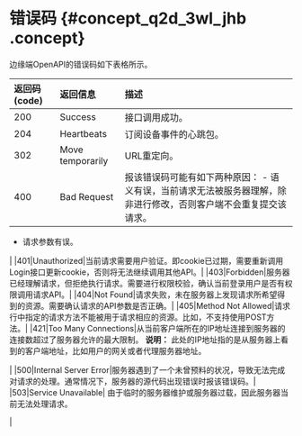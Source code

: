 # 错误码 {#concept_q2d_3wl_jhb .concept}

边缘端OpenAPI的错误码如下表格所示。

|返回码\(code\)|返回信息|描述|
|:----------|:---|:-|
|200|Success|接口调用成功。|
|204|Heartbeats|订阅设备事件的心跳包。|
|302|Move temporarily|URL重定向。|
|400|Bad Request|报该错误码可能有如下两种原因： -   语义有误，当前请求无法被服务器理解，除非进行修改，否则客户端不会重复提交该请求。
-   请求参数有误。

 |
|401|Unauthorized|当前请求需要用户验证。即cookie已过期，需要重新调用Login接口更新cookie，否则将无法继续调用其他API。|
|403|Forbidden|服务器已经理解请求，但拒绝执行请求。需要进行权限校验，确认当前登录用户是否有权限调用请求API。|
|404|Not Found|请求失败，未在服务器上发现请求所希望得到的资源。需要确认请求的API参数是否正确。|
|405|Method Not Allowed|请求行中指定的请求方法不能被用于请求相应的资源。比如，不支持使用POST方法。|
|421|Too Many Connections|从当前客户端所在的IP地址连接到服务器的连接数超过了服务器允许的最大限制。 **说明：** 此处的IP地址指的是从服务器上看到的客户端地址，比如用户的网关或者代理服务器地址。

 |
|500|Internal Server Error|服务器遇到了一个未曾预料的状况，导致无法完成对请求的处理。通常情况下，服务器的源代码出现错误时报该错误码。|
|503|Service Unavailable| 由于临时的服务器维护或服务器过载，因此服务器当前无法处理请求。

 |

